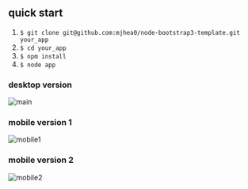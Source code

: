 ## quick start

1. `$ git clone git@github.com:mjhea0/node-bootstrap3-template.git your_app`
2. `$ cd your_app`
3. `$ npm install`
4. `$ node app`

### desktop version

![main](https://raw.github.com/mjhea0/node-bootstrap3-template/master/screenshots/main.png)

### mobile version 1

![mobile1](https://raw.github.com/mjhea0/node-bootstrap3-template/master/screenshots/mobile1.png)

### mobile version 2

![mobile2](https://raw.github.com/mjhea0/node-bootstrap3-template/master/screenshots/mobile2.png)


